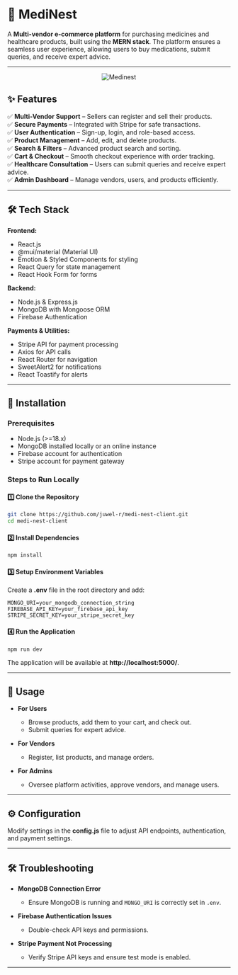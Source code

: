 
# 🏥 MediNest  

A **Multi-vendor e-commerce platform** for purchasing medicines and healthcare products, built using the **MERN stack**. The platform ensures a seamless user experience, allowing users to buy medications, submit queries, and receive expert advice.  

---
<div align="center">
  <img height="auto" src="https://i.ibb.co.com/hFW7JmZ8/screencapture-medi-nest-r6-web-app-2025-02-05-19-37-17.png" alt="Medinest"  />
</div>

## ✨ Features  

✅ **Multi-Vendor Support** – Sellers can register and sell their products.  
✅ **Secure Payments** – Integrated with Stripe for safe transactions.  
✅ **User Authentication** – Sign-up, login, and role-based access.  
✅ **Product Management** – Add, edit, and delete products.  
✅ **Search & Filters** – Advanced product search and sorting.  
✅ **Cart & Checkout** – Smooth checkout experience with order tracking.  
✅ **Healthcare Consultation** – Users can submit queries and receive expert advice.  
✅ **Admin Dashboard** – Manage vendors, users, and products efficiently.  

---

## 🛠 Tech Stack  

**Frontend:**  
- React.js  
- @mui/material (Material UI)  
- Emotion & Styled Components for styling  
- React Query for state management  
- React Hook Form for forms  

**Backend:**  
- Node.js & Express.js  
- MongoDB with Mongoose ORM  
- Firebase Authentication  

**Payments & Utilities:**  
- Stripe API for payment processing  
- Axios for API calls  
- React Router for navigation  
- SweetAlert2 for notifications  
- React Toastify for alerts  

---

## 🚀 Installation  

### Prerequisites  
- Node.js (>=18.x)  
- MongoDB installed locally or an online instance  
- Firebase account for authentication  
- Stripe account for payment gateway  

### Steps to Run Locally  

#### 1️⃣ Clone the Repository  
```bash
git clone https://github.com/juwel-r/medi-nest-client.git
cd medi-nest-client
```

#### 2️⃣ Install Dependencies  
```bash
npm install
```

#### 3️⃣ Setup Environment Variables  
Create a **.env** file in the root directory and add:  
```
MONGO_URI=your_mongodb_connection_string
FIREBASE_API_KEY=your_firebase_api_key
STRIPE_SECRET_KEY=your_stripe_secret_key
```

#### 4️⃣ Run the Application  
```bash
npm run dev
```

The application will be available at **http://localhost:5000/**.  

---

## 📌 Usage  

- **For Users**  
  - Browse products, add them to your cart, and check out.  
  - Submit queries for expert advice.  

- **For Vendors**  
  - Register, list products, and manage orders.  

- **For Admins**  
  - Oversee platform activities, approve vendors, and manage users.  

---

## ⚙️ Configuration  

Modify settings in the **config.js** file to adjust API endpoints, authentication, and payment settings.  

---

## 🛠 Troubleshooting  

- **MongoDB Connection Error**  
  - Ensure MongoDB is running and `MONGO_URI` is correctly set in `.env`.  

- **Firebase Authentication Issues**  
  - Double-check API keys and permissions.  

- **Stripe Payment Not Processing**  
  - Verify Stripe API keys and ensure test mode is enabled.  

---
